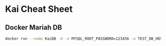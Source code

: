 # Kai Cheat Sheet

## Docker Mariah DB

```bash
docker run --name KaiDB -d -e MYSQL_ROOT_PASSWORD=123456 -e TEST_DB_HOST=kai -p 3306:3306 mariadb:10.2.15
```

